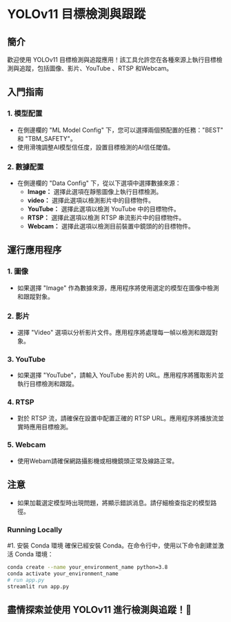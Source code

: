 # YOLOv11 目標檢測與跟蹤

## 簡介
歡迎使用 YOLOv11 目標檢測與追蹤應用！該工具允許您在各種來源上執行目標檢測與追蹤，包括圖像、影片、YouTube 、RTSP 和Webcam。

## 入門指南

### 1. 模型配置
- 在側邊欄的 "ML Model Config" 下，您可以選擇兩個預配置的任務："BEST" 和 "TBM_SAFETY"。
- 使用滑塊調整AI模型信任度，設置目標檢測的AI信任閾值。

### 2. 數據配置
- 在側邊欄的 "Data Config" 下，從以下選項中選擇數據來源：
  - **Image：** 選擇此選項在靜態圖像上執行目標檢測。
  - **video：** 選擇此選項以檢測影片中的目標物件。
  - **YouTube：** 選擇此選項以檢測 YouTube 中的目標物件。
  - **RTSP：** 選擇此選項以檢測 RTSP 串流影片中的目標物件。
  - **Webcam：** 選擇此選項以檢測目前裝置中鏡頭的的目標物件。
    
## 運行應用程序

### 1. 圖像
- 如果選擇 "Image" 作為數據來源，應用程序將使用選定的模型在圖像中檢測和跟蹤對象。

### 2. 影片
- 選擇 "Video" 選項以分析影片文件。應用程序將處理每一幀以檢測和跟蹤對象。

### 3. YouTube 
- 如果選擇 "YouTube"，請輸入 YouTube 影片的 URL。應用程序將獲取影片並執行目標檢測和跟蹤。

### 4. RTSP 
- 對於 RTSP 流，請確保在設置中配置正確的 RTSP URL。應用程序將播放流並實時應用目標檢測。

### 5. Webcam 
- 使用Webam請確保網路攝影機或相機鏡頭正常及線路正常。

## 注意
- 如果加載選定模型時出現問題，將顯示錯誤消息。請仔細檢查指定的模型路徑。

### Running Locally
#1. 安裝 Conda 環境
確保已經安裝 Conda。在命令行中，使用以下命令創建並激活 Conda 環境：
```bash
conda create --name your_environment_name python=3.8
conda activate your_environment_name
# run app.py
streamlit run app.py
```

## 盡情探索並使用 YOLOv11 進行檢測與追蹤！🚀

